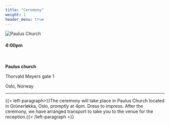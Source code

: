 ```yaml
---
title: "Ceremony"
weight: 1
header_menu: true
---
```


![Paulus Church](/images/paulus.jpg)

#### 4:00pm

&nbsp; 

**Paulus church**


Thorvald Meyers gate 1


Oslo, Norway


---

{{< left-paragraph>}}The ceremony will take place in Paulus Church located in Grünerløkka, Oslo, promptly at 4pm. Dress to impress. After the ceremony, we have arranged transport to take you to the venue for the reception.{{< /left-paragraph >}}